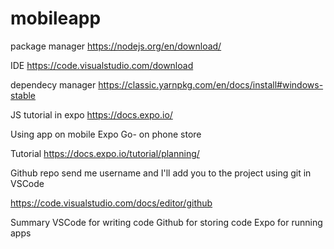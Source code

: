 # mobileapp

package manager https://nodejs.org/en/download/

IDE
https://code.visualstudio.com/download

dependecy manager
https://classic.yarnpkg.com/en/docs/install#windows-stable

JS tutorial in expo
https://docs.expo.io/

Using app on mobile
Expo Go- on phone store

Tutorial
https://docs.expo.io/tutorial/planning/

Github repo
send me username and I'll add you to the project
using git in VSCode

https://code.visualstudio.com/docs/editor/github

Summary
VSCode for writing code
Github for storing code
Expo for running apps
